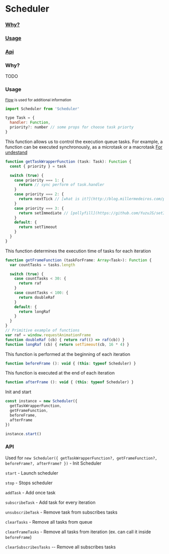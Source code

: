 # Scheduler

### [Why?](#user-content-why-1)
### [Usage](#user-content-usage-1)
### [Api](#user-content-api-1)

### Why?
TODO

### Usage
<sup>[Flow](https://flow.org/) is used for additional information</sup>

```javascript
import Scheduler from 'Scheduler'

type Task = {
  handler: Function,
  priority?: number // some props for choose task priorty
}
```

This function allows us to control the execution queue tasks.
For example, a function can be executed synchronously, as a microtask or a macrotask
[For undestand](https://jakearchibald.com/2015/tasks-microtasks-queues-and-schedules/)
```javascript
function getTaskWrapperFunction (task: Task): Function {
  const { priority } = task

  switch (true) {
    case priority === 1: {
      return // sync perform of task.handler
    }
    case priority === 2: {
      return nextTick // [what is it?](http://blog.millermedeiros.com/promise-nexttick/)
    }
    case priority === 3: {
      return setImmediate // [pollyfill](https://github.com/YuzuJS/setImmediate)
    }
    default: {
      return setTimeout
    }
  }
}
```

This function determines the execution time of tasks for each iteration
```javascript
function getFrameFunction (taskForFrame: Array<Task>): Function {
  var countTasks = tasks.length

  switch (true) {
    case countTasks < 30: {
      return raf
    }
    case countTasks < 100: {
      return doubleRaf
    }
    default: {
      return longRaf
    }
  }
}
// Primitive example of functions
var raf = window.requestAnimationFrame
function doubleRaf (cb) { return raf(() => raf(cb)) }
function longRaf (cb) { return setTimeout(cb, 16 * 4) }
```

This function is performed at the beginning of each iteration
```javascript
function beforeFrame (): void { (this: typeof Scheduler) }
```

This function is executed at the end of each iteration
```javascript
function afterFrame (): void { (this: typeof Scheduler) }
```

Init and start
```javascript
const instance = new Scheduler({
  getTaskWrapperFunction,
  getFrameFunction,
  beforeFrame,
  afterFrame
})

instance.start()
```

### API
Used  for
``new Scheduler({ getTaskWrapperFunction?, getFrameFunction?, beforeFrame?, afterFrame? })`` - Init Scheduler

``start`` - Launch scheduler

``stop`` - Stops scheduler

``addTask`` - Add once task

``subscribeTask`` - Add task for every iteration

``unsubscribeTask`` - Remove task from subscribes tasks

``clearTasks`` - Remove all tasks from queue

``clearFrameTasks`` - Remove all tasks from iteration (ex. can call it inside ``beforeFrame``)

``clearSubscribesTasks`` -- Remove all subscribes tasks
